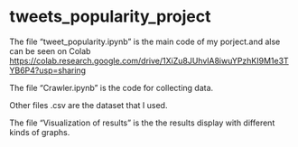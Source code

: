 # tweets_popularity_project
The file “tweet_popularity.ipynb” is the main code of my porject.and alse can be seen on Colab https://colab.research.google.com/drive/1XiZu8JUhvlA8iwuYPzhKI9M1e3TYB6P4?usp=sharing

The file “Crawler.ipynb” is the code for collecting data.

Other files .csv are the dataset that I used.

The file “Visualization of results” is the the results display with different kinds of graphs.
